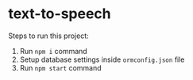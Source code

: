 # text-to-speech

Steps to run this project:

1. Run `npm i` command
2. Setup database settings inside `ormconfig.json` file
3. Run `npm start` command
